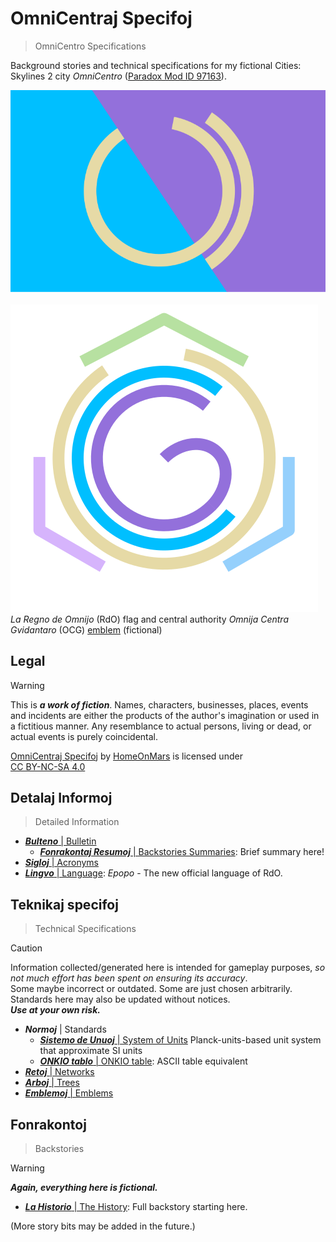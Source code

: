 <!-- -*- coding: utf-8 -*- -->

OmniCentraj Specifoj
===============================================================================

> OmniCentro Specifications

Background stories and technical specifications
for my fictional Cities: Skylines 2 city *OmniCentro*
([Paradox Mod ID 97163](https://mods.paradoxplaza.com/mods/97163/Any)).

![RdO emblem](fig/RdOFlago.svg) 
$~~~~~~~~~~~~~~~~$
![Omnija Centra Gvidantaro (OCG) emblem](fig/OCG.svg)  
*La Regno de Omnijo* (RdO) flag and central authority
*Omnija Centra Gvidantaro* (OCG) [emblem](OmniCentro/Emblemoj.md#emblemoj)
(fictional)

Legal
-------------------------------------------------------------------------------

> [!WARNING]
> This is ***a work of fiction***.
> Names, characters, businesses, places, events and incidents
> are either the products of the author's imagination or used in a fictitious manner.
> Any resemblance to actual persons, living or dead, or actual events is purely coincidental.

<p xmlns:cc="http://creativecommons.org/ns#" xmlns:dct="http://purl.org/dc/terms/"><a property="dct:title" rel="cc:attributionURL" href="https://github.com/HomeOnMars/projektoOmnijo/blob/master/OmniCentro.md">OmniCentraj Specifoj</a> by <a rel="cc:attributionURL dct:creator" property="cc:attributionName" href="https://github.com/HomeOnMars">HomeOnMars</a> is licensed under <a href="https://creativecommons.org/licenses/by-nc-sa/4.0/?ref=chooser-v1" target="_blank" rel="license noopener noreferrer" style="display:inline-block;">CC BY-NC-SA 4.0<img style="height:22px!important;margin-left:3px;vertical-align:text-bottom;" src="https://mirrors.creativecommons.org/presskit/icons/cc.svg?ref=chooser-v1" alt=""><img style="height:22px!important;margin-left:3px;vertical-align:text-bottom;" src="https://mirrors.creativecommons.org/presskit/icons/by.svg?ref=chooser-v1" alt=""><img style="height:22px!important;margin-left:3px;vertical-align:text-bottom;" src="https://mirrors.creativecommons.org/presskit/icons/nc.svg?ref=chooser-v1" alt=""><img style="height:22px!important;margin-left:3px;vertical-align:text-bottom;" src="https://mirrors.creativecommons.org/presskit/icons/sa.svg?ref=chooser-v1" alt=""></a></p>

Detalaj Informoj
-------------------------------------------------------------------------------

> Detailed Information

- [***Bulteno*** | Bulletin](OmniCentro/Bulteno.md#bulteno)
  - [***Fonrakontaj Resumoj*** | Backstories Summaries](OmniCentro/Bulteno.md#fonrakontaj-resumoj): Brief summary here!
- [***Sigloj***  | Acronyms](OmniCentro/Sigloj.md#sigloj)
- [***Lingvo***  | Language](OmniCentro/Lingvo.md#lingvo):
  *Epopo* - The new official language of RdO.

Teknikaj specifoj
-------------------------------------------------------------------------------

> Technical Specifications

> [!CAUTION]
> Information collected/generated here is intended for gameplay purposes,
> *so not much effort has been spent on ensuring its accuracy*.  
> Some maybe incorrect or outdated.
> Some are just chosen arbitrarily.  
> Standards here may also be updated without notices.  
> ***Use at your own risk.***

- ***Normoj*** | Standards
  - [***Sistemo de Unuoj*** | System of Units](teknikajxoj/unuosistemo.md#Informoj) Planck-units-based unit system that approximate SI units<!-- Code Cleanup TBD -->
  - [***ONKIO tablo*** | ONKIO table](teknikajxoj/ONKIO.md#onkio-tablo): ASCII table equivalent
- [***Retoj*** | Networks](teknikajxoj/Retoj.md#retoj)
- [***Arboj*** | Trees](teknikajxoj/Arboj.md#arboj)
- [***Emblemoj*** | Emblems](OmniCentro/Emblemoj.md#emblemoj)

Fonrakontoj
-------------------------------------------------------------------------------

> Backstories

> [!WARNING]
> ***Again, everything here is fictional.***

- [***La Historio*** | The History](OmniCentro/Historio.md#la-historio): Full backstory starting here.

(More story bits may be added in the future.)
